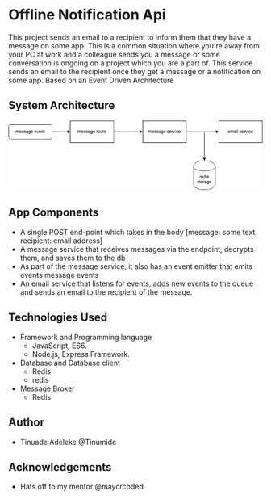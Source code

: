 # Offline Notification Api
This project sends an email to a recipient to inform them that they have a message on some app. This is a common situation where you're away from your PC at work and a colleague sends you a message or some conversation is ongoing on a project which you are a part of. This service sends an email to the recipient once they get a message or a notification on some app.
Based on an Event Driven Architecture
## System Architecture
<img src='aviso architecture.png'></img>
## App Components
* A single POST end-point which takes in the body [message: some text, recipient: email address]
* A message service that receives messages via the endpoint, decrypts them, and saves them to the db
* As part of the message service, it also has an event emitter that emits events message events
* An email service that listens for events, adds new events to the queue and sends an email to the recipient of the message.
## Technologies Used
* Framework and Programming language
  * JavaScript, ES6.
  * Node.js, Express Framework.
* Database and Database client
  * Redis
  * redis
* Message Broker
  * Redis
## Author
* Tinuade Adeleke @Tinumide
## Acknowledgements
* Hats off to my mentor @mayorcoded

